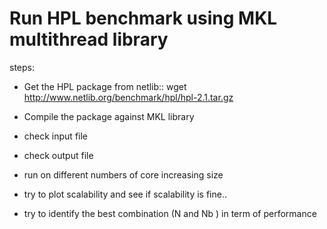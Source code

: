 Run HPL benchmark using MKL multithread library
===========================================================


steps: 

- Get the HPL package from netlib::  wget http://www.netlib.org/benchmark/hpl/hpl-2.1.tar.gz 

- Compile the package against MKL library

- check input file 

- check output file 

- run on different numbers of core increasing size 

- try to plot scalability and see if scalability is fine.. 

- try to identify the best combination (N and Nb ) in term of performance
